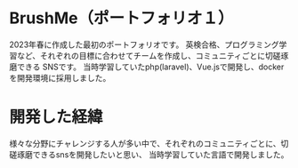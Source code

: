 # BrushMe（ポートフォリオ１）

2023年春に作成した最初のポートフォリオです。
英検合格、プログラミング学習など、それぞれの目標に合わせてチームを作成し、コミュニティごとに切磋琢磨できる
SNSです。
当時学習していたphp(laravel)、Vue.jsで開発し、dockerを開発環境に採用しました。

# 開発した経緯
様々な分野にチャレンジする人が多い中で、それぞれのコミュニティごとに、切磋琢磨できるsnsを開発したいと思い、
当時学習していた言語で開発しました。






